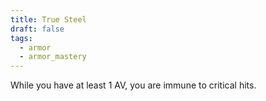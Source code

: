 ```yaml
---
title: True Steel
draft: false
tags:
  - armor
  - armor_mastery
---
```

While you have at least 1 AV, you are immune to critical hits.